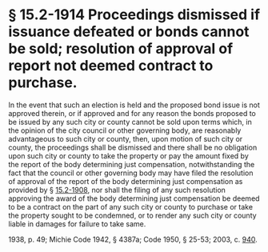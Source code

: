 # § 15.2-1914 Proceedings dismissed if issuance defeated or bonds cannot be sold; resolution of approval of report not deemed contract to purchase.

<p>In the event that such an election is held and the proposed bond issue is not approved therein, or if approved and for any reason the bonds proposed to be issued by any such city or county cannot be sold upon terms which, in the opinion of the city council or other governing body, are reasonably advantageous to such city or county, then, upon motion of such city or county, the proceedings shall be dismissed and there shall be no obligation upon such city or county to take the property or pay the amount fixed by the report of the body determining just compensation, notwithstanding the fact that the council or other governing body may have filed the resolution of approval of the report of the body determining just compensation as provided by § <a href='http://law.lis.virginia.gov/vacode/15.2-1908/'>15.2-1908</a>, nor shall the filing of any such resolution approving the award of the body determining just compensation be deemed to be a contract on the part of any such city or county to purchase or take the property sought to be condemned, or to render any such city or county liable in damages for failure to take same.</p><p>1938, p. 49; Michie Code 1942, § 4387a; Code 1950, § 25-53; 2003, c. <a href='http://lis.virginia.gov/cgi-bin/legp604.exe?031+ful+CHAP0940'>940</a>.</p>